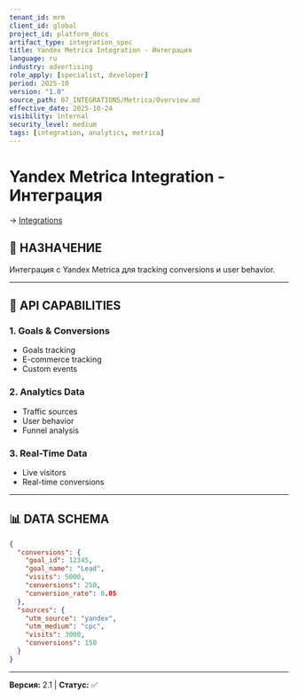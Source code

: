 ```yaml
---
tenant_id: mrm
client_id: global
project_id: platform_docs
artifact_type: integration_spec
title: Yandex Metrica Integration - Интеграция
language: ru
industry: advertising
role_apply: [specialist, developer]
period: 2025-10
version: "1.0"
source_path: 07_INTEGRATIONS/Metrica/Overview.md
effective_date: 2025-10-24
visibility: internal
security_level: medium
tags: [integration, analytics, metrica]
---
```


# Yandex Metrica Integration - Интеграция

→ [Integrations](../_README.md)

## 🎯 НАЗНАЧЕНИЕ

Интеграция с Yandex Metrica для tracking conversions и user behavior.

---

## 🔗 API CAPABILITIES

### 1. Goals & Conversions
- Goals tracking
- E-commerce tracking
- Custom events

### 2. Analytics Data
- Traffic sources
- User behavior
- Funnel analysis

### 3. Real-Time Data
- Live visitors
- Real-time conversions

---

## 📊 DATA SCHEMA

```json
{
  "conversions": {
    "goal_id": 12345,
    "goal_name": "Lead",
    "visits": 5000,
    "conversions": 250,
    "conversion_rate": 0.05
  },
  "sources": {
    "utm_source": "yandex",
    "utm_medium": "cpc",
    "visits": 3000,
    "conversions": 150
  }
}
```

---

**Версия:** 2.1 | **Статус:** ✅


